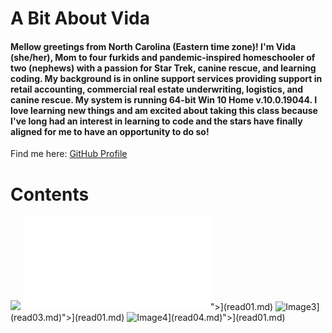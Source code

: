 # A Bit About Vida
#### Mellow greetings from North Carolina (Eastern time zone)! I'm Vida (she/her), Mom to four furkids and pandemic-inspired homeschooler of two (nephews) with a passion for Star Trek, canine rescue, and learning coding. My background is in online support services providing support in retail accounting, commercial real estate underwriting, logistics, and canine rescue. My system is running 64-bit Win 10 Home v.10.0.19044. I love learning new things and am excited about taking this class because I've long had an interest in learning to code and the stars have finally aligned for me to have an opportunity to do so! 

Find me here: [GitHub Profile](https://github.com/Vida-1)

# Contents
[<img src="https://hosting.photobucket.com/images/rr18/Vida_P/Read01Image(1).jpg?width=285&height=175&crop=fill)](Read01)">](read01.md)
![img src="https://hosting.photobucket.com/images/rr18/Vida_P/Read02Image.png?width=285&height=175&crop=fill)](read02.md)">](read01.md)
![Image3](https://hosting.photobucket.com/images/rr18/Vida_P/Read03Image.jpg?width=285&height=175&crop=fill)](read03.md)">](read01.md)
![Image4](https://hosting.photobucket.com/images/rr18/Vida_P/Read04Image.png?width=285&height=175&crop=fill)](read04.md)">](read01.md)
